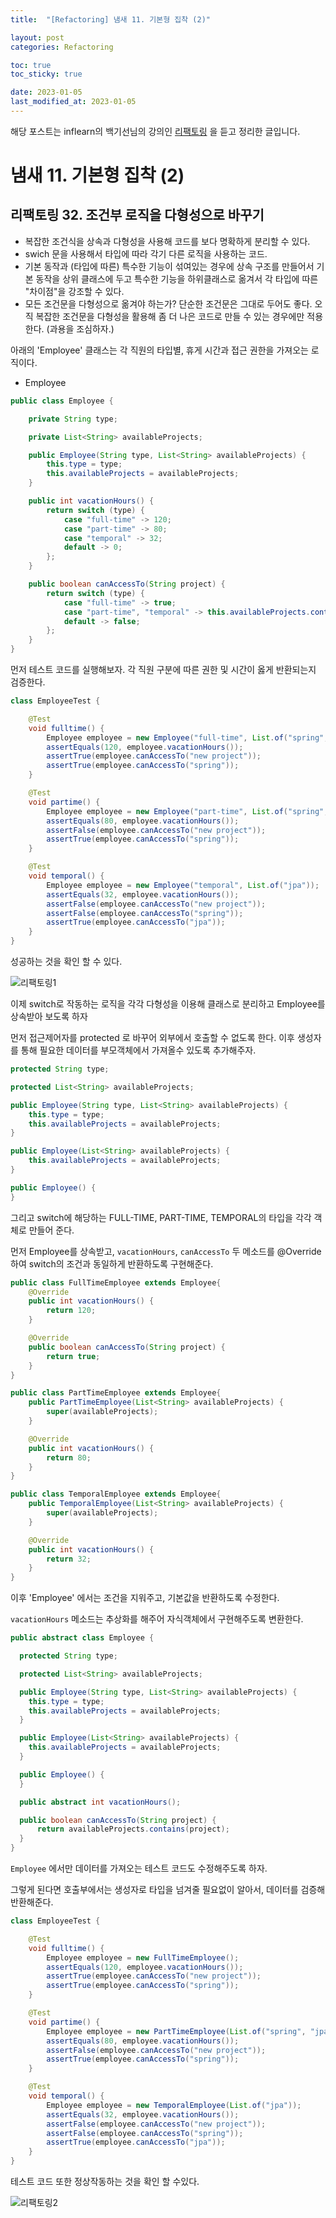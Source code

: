 ```yaml
---
title:  "[Refactoring] 냄새 11. 기본형 집착 (2)"

layout: post
categories: Refactoring

toc: true
toc_sticky: true

date: 2023-01-05
last_modified_at: 2023-01-05
---
```


해당 포스트는 inflearn의 백기선님의 강의인 [리팩토링](https://www.inflearn.com/course/%EB%A6%AC%ED%8C%A9%ED%86%A0%EB%A7%81) 을 듣고 정리한 글입니다.

# 냄새 11. 기본형 집착 (2)

## 리팩토링 32. 조건부 로직을 다형성으로 바꾸기

- 복잡한 조건식을 상속과 다형성을 사용해 코드를 보다 명확하게 분리할 수 있다.
- swich 문을 사용해서 타입에 따라 각기 다른 로직을 사용하는 코드.
- 기본 동작과 (타입에 따른) 특수한 기능이 섞여있는 경우에 상속 구조를 만들어서 기본 동작을 상위 클래스에 두고 특수한 기능을 하위클래스로 옮겨서 각 타입에 따른 "차이점"을 강조할 수 있다.
- 모든 조건문을 다형성으로 옮겨야 하는가? 단순한 조건문은 그대로 두어도 좋다. 오직 복잡한 조건문을 다형성을 활용해 좀 더 나은 코드로 만들 수 있는 경우에만 적용한다. (과용을 조심하자.)


아래의 'Employee' 클래스는 각 직원의 타입별, 휴게 시간과 접근 권한을 가져오는 로직이다.

- Employee

```java
public class Employee {

    private String type;

    private List<String> availableProjects;

    public Employee(String type, List<String> availableProjects) {
        this.type = type;
        this.availableProjects = availableProjects;
    }

    public int vacationHours() {
        return switch (type) {
            case "full-time" -> 120;
            case "part-time" -> 80;
            case "temporal" -> 32;
            default -> 0;
        };
    }

    public boolean canAccessTo(String project) {
        return switch (type) {
            case "full-time" -> true;
            case "part-time", "temporal" -> this.availableProjects.contains(project);
            default -> false;
        };
    }
}
```

먼저 테스트 코드를 실행해보자. 각 직원 구분에 따른 권한 및 시간이 옳게 반환되는지 검증한다.

```java
class EmployeeTest {

    @Test
    void fulltime() {
        Employee employee = new Employee("full-time", List.of("spring", "jpa"));
        assertEquals(120, employee.vacationHours());
        assertTrue(employee.canAccessTo("new project"));
        assertTrue(employee.canAccessTo("spring"));
    }

    @Test
    void partime() {
        Employee employee = new Employee("part-time", List.of("spring", "jpa"));
        assertEquals(80, employee.vacationHours());
        assertFalse(employee.canAccessTo("new project"));
        assertTrue(employee.canAccessTo("spring"));
    }

    @Test
    void temporal() {
        Employee employee = new Employee("temporal", List.of("jpa"));
        assertEquals(32, employee.vacationHours());
        assertFalse(employee.canAccessTo("new project"));
        assertFalse(employee.canAccessTo("spring"));
        assertTrue(employee.canAccessTo("jpa"));
    }
}
```

성공하는 것을 확인 할 수 있다.

![리팩토링1]({{site.url}}/public/image/2023/2023-01/05-refact001.png)

이제 switch로 작동하는 로직을 각각 다형성을 이용해 클래스로 분리하고 Employee를 상속받아 보도록 하자

먼저 접근제어자를 protected 로 바꾸어 외부에서 호출할 수 없도록 한다. 이후 생성자를 통해 필요한 데이터를 부모객체에서 가져올수 있도록 추가해주자.

```java
protected String type;

protected List<String> availableProjects;

public Employee(String type, List<String> availableProjects) {
    this.type = type;
    this.availableProjects = availableProjects;
}

public Employee(List<String> availableProjects) {
    this.availableProjects = availableProjects;
}

public Employee() {
}
```

그리고 switch에 해당하는 FULL-TIME, PART-TIME, TEMPORAL의 타입을 각각 객체로 만들어 준다.

먼저 Employee를 상속받고, `vacationHours`, `canAccessTo` 두 메소드를 @Override 하여 switch의 조건과 동일하게 반환하도록 구현해준다.

```java
public class FullTimeEmployee extends Employee{
    @Override
    public int vacationHours() {
        return 120;
    }

    @Override
    public boolean canAccessTo(String project) {
        return true;
    }
}

public class PartTimeEmployee extends Employee{
    public PartTimeEmployee(List<String> availableProjects) {
        super(availableProjects);
    }

    @Override
    public int vacationHours() {
        return 80;
    }
}

public class TemporalEmployee extends Employee{
    public TemporalEmployee(List<String> availableProjects) {
        super(availableProjects);
    }

    @Override
    public int vacationHours() {
        return 32;
    }
}
```

이후 'Employee' 에서는 조건을 지워주고, 기본값을 반환하도록 수정한다.

`vacationHours` 메소드는 추상화를 해주어 자식객체에서 구현해주도록 변환한다.

```java
public abstract class Employee {

  protected String type;

  protected List<String> availableProjects;

  public Employee(String type, List<String> availableProjects) {
    this.type = type;
    this.availableProjects = availableProjects;
  }

  public Employee(List<String> availableProjects) {
    this.availableProjects = availableProjects;
  }

  public Employee() {
  }

  public abstract int vacationHours();

  public boolean canAccessTo(String project) {
      return availableProjects.contains(project);
  }
}
```

`Employee` 에서만 데이터를 가져오는 테스트 코드도 수정해주도록 하자.

그렇게 된다면 호출부에서는 생성자로 타입을 넘겨줄 필요없이 알아서, 데이터를 검증해 반환해준다.

```java
class EmployeeTest {

    @Test
    void fulltime() {
        Employee employee = new FullTimeEmployee();
        assertEquals(120, employee.vacationHours());
        assertTrue(employee.canAccessTo("new project"));
        assertTrue(employee.canAccessTo("spring"));
    }

    @Test
    void partime() {
        Employee employee = new PartTimeEmployee(List.of("spring", "jpa"));
        assertEquals(80, employee.vacationHours());
        assertFalse(employee.canAccessTo("new project"));
        assertTrue(employee.canAccessTo("spring"));
    }

    @Test
    void temporal() {
        Employee employee = new TemporalEmployee(List.of("jpa"));
        assertEquals(32, employee.vacationHours());
        assertFalse(employee.canAccessTo("new project"));
        assertFalse(employee.canAccessTo("spring"));
        assertTrue(employee.canAccessTo("jpa"));
    }
}
```

테스트 코드 또한 정상작동하는 것을 확인 할 수있다.

![리팩토링2]({{site.url}}/public/image/2023/2023-01/05-refact002.png)


